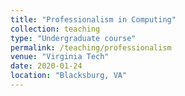 ```yaml
---
title: "Professionalism in Computing"
collection: teaching
type: "Undergraduate course"
permalink: /teaching/professionalism
venue: "Virginia Tech"
date: 2020-01-24
location: "Blacksburg, VA"
---
```


